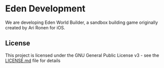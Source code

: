# Eden Development
We are developing Eden World Builder, a sandbox building game originally created by Ari Ronen for iOS.

## License

This project is licensed under the GNU General Public License v3 - see the [LICENSE.md](LICENSE.md) file for details
